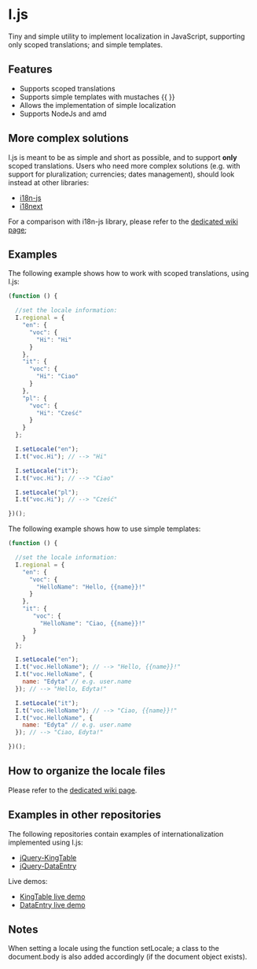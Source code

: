 # I.js
Tiny and simple utility to implement localization in JavaScript, supporting only scoped translations; and simple
templates.

## Features
* Supports scoped translations
* Supports simple templates with mustaches {{ }}
* Allows the implementation of simple localization
* Supports NodeJs and amd

## More complex solutions
I.js is meant to be as simple and short as possible, and to support **only** scoped translations.
Users who need more complex solutions (e.g. with support for pluralization; currencies; dates management), should look
instead at other libraries:
* [i18n-js](https://github.com/fnando/i18n-js)
* [i18next](http://i18next.com/)

For a comparison with i18n-js library, please refer to the [dedicated wiki page](https://github.com/RobertoPrevato/I.js/wiki/Comparison-with-i18n-js);

## Examples
The following example shows how to work with scoped translations, using I.js:
```js
(function () {

  //set the locale information:
  I.regional = {
    "en": {
      "voc": {
        "Hi": "Hi"
      }
    },
    "it": {
      "voc": {
        "Hi": "Ciao"
      }
    },
    "pl": {
      "voc": {
        "Hi": "Cześć"
      }
    }
  };

  I.setLocale("en");
  I.t("voc.Hi"); // --> "Hi"

  I.setLocale("it");
  I.t("voc.Hi"); // --> "Ciao"

  I.setLocale("pl");
  I.t("voc.Hi"); // --> "Cześć"

})();
```

The following example shows how to use simple templates:
```js
(function () {

  //set the locale information:
  I.regional = {
    "en": {
      "voc": {
        "HelloName": "Hello, {{name}}!"
      }
    },
    "it": {
       "voc": {
         "HelloName": "Ciao, {{name}}!"
       }
    }
  };

  I.setLocale("en");
  I.t("voc.HelloName"); // --> "Hello, {{name}}!"
  I.t("voc.HelloName", {
    name: "Edyta" // e.g. user.name
  }); // --> "Hello, Edyta!"

  I.setLocale("it");
  I.t("voc.HelloName"); // --> "Ciao, {{name}}!"
  I.t("voc.HelloName", {
    name: "Edyta" // e.g. user.name
  }); // --> "Ciao, Edyta!"

})();
```

## How to organize the locale files
Please refer to the [dedicated wiki page](https://github.com/RobertoPrevato/I.js/wiki/Organize-locale-files).

## Examples in other repositories
The following repositories contain examples of internationalization implemented using I.js:
* [jQuery-KingTable](https://github.com/RobertoPrevato/jQuery-KingTable)
* [jQuery-DataEntry](https://github.com/RobertoPrevato/jQuery-DataEntry)

Live demos:
* [KingTable live demo](http://ugrose.com/content/demos/kingtable/index.html)
* [DataEntry live demo](http://ugrose.com/content/demos/jqdataentry/index.html)

## Notes
When setting a locale using the function setLocale; a class to the document.body is also added accordingly
(if the document object exists).